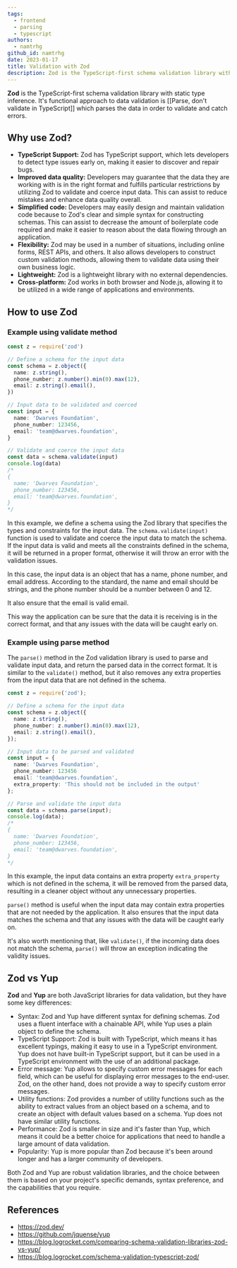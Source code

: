 ```yaml
---
tags:
  - frontend
  - parsing
  - typescript
authors:
  - namtrhg
github_id: namtrhg
date: 2023-01-17
title: Validation with Zod
description: Zod is the TypeScript-first schema validation library with static type inference.
---
```


**Zod** is the TypeScript-first schema validation library with static type inference. It's functional approach to data validation is [[Parse, don't validate in TypeScript]] which parses the data in order to validate and catch errors.

## Why use Zod?

- **TypeScript Support:** Zod has TypeScript support, which lets developers to detect type issues early on, making it easier to discover and repair bugs.
- **Improved data quality:** Developers may guarantee that the data they are working with is in the right format and fulfills particular restrictions by utilizing Zod to validate and coerce input data. This can assist to reduce mistakes and enhance data quality overall.
- **Simplified code:** Developers may easily design and maintain validation code because to Zod's clear and simple syntax for constructing schemas. This can assist to decrease the amount of boilerplate code required and make it easier to reason about the data flowing through an application.
- **Flexibility:** Zod may be used in a number of situations, including online forms, REST APIs, and others. It also allows developers to construct custom validation methods, allowing them to validate data using their own business logic.
- **Lightweight:** Zod is a lightweight library with no external dependencies.
- **Cross-platform:** Zod works in both browser and Node.js, allowing it to be utilized in a wide range of applications and environments.

## How to use Zod

### Example using validate method

```ts
const z = require('zod')

// Define a schema for the input data
const schema = z.object({
  name: z.string(),
  phone_number: z.number().min(0).max(12),
  email: z.string().email(),
})

// Input data to be validated and coerced
const input = {
  name: 'Dwarves Foundation',
  phone_number: 123456,
  email: 'team@dwarves.foundation',
}

// Validate and coerce the input data
const data = schema.validate(input)
console.log(data)
/*
{
  name: 'Dwarves Foundation',
  phone_number: 123456,
  email: 'team@dwarves.foundation',
}
*/
```

In this example, we define a schema using the Zod library that specifies the types and constraints for the input data. The `schema.validate(input)` function is used to validate and coerce the input data to match the schema. If the input data is valid and meets all the constraints defined in the schema, it will be returned in a proper format, otherwise it will throw an error with the validation issues.

In this case, the input data is an object that has a name, phone number, and email address. According to the standard, the name and email should be strings, and the phone number should be a number between 0 and 12.

It also ensure that the email is valid email.

This way the application can be sure that the data it is receiving is in the correct format, and that any issues with the data will be caught early on.

### Example using parse method

The `parse()` method in the Zod validation library is used to parse and validate input data, and return the parsed data in the correct format. It is similar to the `validate()` method, but it also removes any extra properties from the input data that are not defined in the schema.

```ts
const z = require('zod');

// Define a schema for the input data
const schema = z.object({
  name: z.string(),
  phone_number: z.number().min(0).max(12),
  email: z.string().email(),
});

// Input data to be parsed and validated
const input = {
  name: 'Dwarves Foundation',
  phone_number: 123456
  email: 'team@dwarves.foundation',
  extra_property: 'This should not be included in the output'
};

// Parse and validate the input data
const data = schema.parse(input);
console.log(data);
/*
{
  name: 'Dwarves Foundation',
  phone_number: 123456,
  email: 'team@dwarves.foundation',
}
*/
```

In this example, the input data contains an extra property `extra_property` which is not defined in the schema, it will be removed from the parsed data, resulting in a cleaner object without any unnecessary properties.

`parse()` method is useful when the input data may contain extra properties that are not needed by the application. It also ensures that the input data matches the schema and that any issues with the data will be caught early on.

It's also worth mentioning that, like `validate()`, if the incoming data does not match the schema, `parse()` will throw an exception indicating the validity issues.

## Zod vs Yup

**Zod** and **Yup** are both JavaScript libraries for data validation, but they have some key differences:

- Syntax: Zod and Yup have different syntax for defining schemas. Zod uses a fluent interface with a chainable API, while Yup uses a plain object to define the schema.
- TypeScript Support: Zod is built with TypeScript, which means it has excellent typings, making it easy to use in a TypeScript environment. Yup does not have built-in TypeScript support, but it can be used in a TypeScript environment with the use of an additional package.
- Error message: Yup allows to specify custom error messages for each field, which can be useful for displaying error messages to the end-user. Zod, on the other hand, does not provide a way to specify custom error messages.
- Utility functions: Zod provides a number of utility functions such as the ability to extract values from an object based on a schema, and to create an object with default values based on a schema. Yup does not have similar utility functions.
- Performance: Zod is smaller in size and it's faster than Yup, which means it could be a better choice for applications that need to handle a large amount of data validation.
- Popularity: Yup is more popular than Zod because it's been around longer and has a larger community of developers.

Both Zod and Yup are robust validation libraries, and the choice between them is based on your project's specific demands, syntax preference, and the capabilities that you require.

## References

- <https://zod.dev/>
- <https://github.com/jquense/yup>
- <https://blog.logrocket.com/comparing-schema-validation-libraries-zod-vs-yup/>
- <https://blog.logrocket.com/schema-validation-typescript-zod/>
